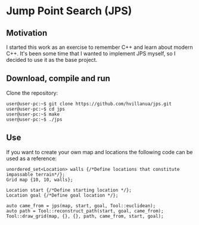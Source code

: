 # Jump Point Search (JPS)

## Motivation
I started this work as an exercise to remember C++ and learn about modern C++.
It's been some time that I wanted to implement JPS myself, so I decided to use it as the base project.

## Download, compile and run
Clone the repository:
```console
user@user-pc:~$ git clone https://github.com/hvillanua/jps.git
user@user-pc:~$ cd jps
user@user-pc:~$ make
user@user-pc:~$ ./jps
```

## Use
If you want to create your own map and locations the following code can be used as a reference:
```
unordered_set<Location> walls {/*Define locations that constitute impassable terrain*/};
Grid map {10, 10, walls};

Location start {/*Define starting location */};
Location goal {/*Define goal location */};

auto came_from = jps(map, start, goal, Tool::euclidean);
auto path = Tool::reconstruct_path(start, goal, came_from);
Tool::draw_grid(map, {}, {}, path, came_from, start, goal);
```